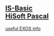 [IS-Basic](is-basic/pr-is-basic.md)  
[HiSoft Pascal](hisoft-pascal/pr-hspascal.md)
----
[useful EXOS info](exos-info/index.md)